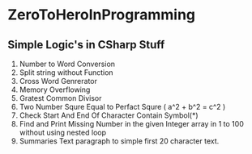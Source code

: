 # ZeroToHeroInProgramming
## Simple Logic's in CSharp Stuff 

1. Number to Word Conversion
2. Split string without Function
3. Cross Word Genrerator 
4. Memory Overflowing
5. Gratest Common Divisor
6. Two Number Squre Equal to Perfact Squre ( a^2 + b^2 = c^2 )
7. Check Start And End Of Character Contain Symbol(*)
8. Find and Print Missing Number in the given Integer array in 1 to 100 without using nested loop
9. Summaries Text paragraph to simple first 20 character text.
 
 

